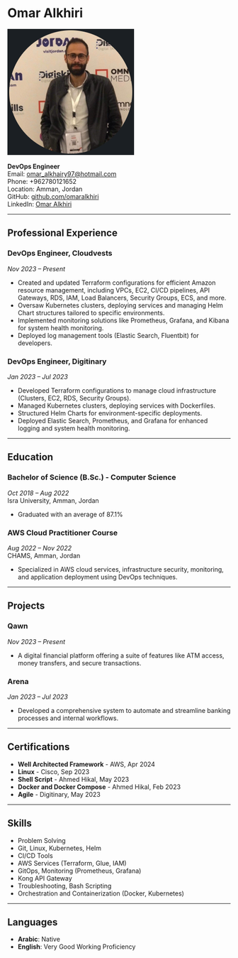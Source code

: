 # Omar Alkhiri

![Omar Alkhiri](https://raw.githubusercontent.com/omaralkhiri/resume/main/omar.png)  

**DevOps Engineer**  
Email: [omar_alkhairy97@hotmail.com](mailto:omar_alkhairy97@hotmail.com)  
Phone: +962780121652  
Location: Amman, Jordan  
GitHub: [github.com/omaralkhiri](https://github.com/omaralkhiri)  
LinkedIn: [Omar Alkhiri](https://www.linkedin.com/in/omar-alkhiri-75180b243/)

---

## Professional Experience

### **DevOps Engineer, Cloudvests**  
*Nov 2023 – Present*  
- Created and updated Terraform configurations for efficient Amazon resource management, including VPCs, EC2, CI/CD pipelines, API Gateways, RDS, IAM, Load Balancers, Security Groups, ECS, and more.  
- Oversaw Kubernetes clusters, deploying services and managing Helm Chart structures tailored to specific environments.  
- Implemented monitoring solutions like Prometheus, Grafana, and Kibana for system health monitoring.  
- Deployed log management tools (Elastic Search, Fluentbit) for developers.

### **DevOps Engineer, Digitinary**  
*Jan 2023 – Jul 2023*  
- Developed Terraform configurations to manage cloud infrastructure (Clusters, EC2, RDS, Security Groups).  
- Managed Kubernetes clusters, deploying services with Dockerfiles.  
- Structured Helm Charts for environment-specific deployments.  
- Deployed Elastic Search, Prometheus, and Grafana for enhanced logging and system health monitoring.

---

## Education

### **Bachelor of Science (B.Sc.) - Computer Science**  
*Oct 2018 – Aug 2022*  
Isra University, Amman, Jordan  
- Graduated with an average of 87.1%

### **AWS Cloud Practitioner Course**  
*Aug 2022 – Nov 2022*  
CHAMS, Amman, Jordan  
- Specialized in AWS cloud services, infrastructure security, monitoring, and application deployment using DevOps techniques.

---

## Projects

### **Qawn**  
*Nov 2023 – Present*  
- A digital financial platform offering a suite of features like ATM access, money transfers, and secure transactions.

### **Arena**  
*Jan 2023 – Jul 2023*  
- Developed a comprehensive system to automate and streamline banking processes and internal workflows.

---

## Certifications
- **Well Architected Framework** - AWS, Apr 2024  
- **Linux** - Cisco, Sep 2023  
- **Shell Script** - Ahmed Hikal, May 2023  
- **Docker and Docker Compose** - Ahmed Hikal, Feb 2023  
- **Agile** - Digitinary, May 2023

---

## Skills

- Problem Solving  
- Git, Linux, Kubernetes, Helm  
- CI/CD Tools  
- AWS Services (Terraform, Glue, IAM)  
- GitOps, Monitoring (Prometheus, Grafana)  
- Kong API Gateway  
- Troubleshooting, Bash Scripting  
- Orchestration and Containerization (Docker, Kubernetes)  

---

## Languages  
- **Arabic**: Native  
- **English**: Very Good Working Proficiency
